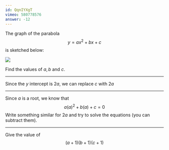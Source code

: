 ```yaml
---
id: QqnIYXgT
vimeo: 580778576
answer: -12
---
```


The graph of the parabola
$$
y = ax^2 + bx + c
$$
is sketched below:

![](/img/learn/quad-6.svg)

Find the values of $a,b$ and $c$.

---

Since the $y$ intercept is $2a$, we can replace $c$ with $2a$

---

Since $a$ is a root, we know that
$$
a(a)^2 + b(a) + c = 0
$$
Write something similar for $2a$ and try to solve the equations (you can subtract them).

---

Give the value of
$$
(a+1)(b+1)(c+1)
$$
